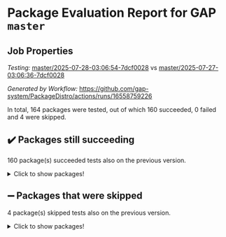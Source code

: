 # Package Evaluation Report for GAP `master`

## Job Properties

*Testing:* [master/2025-07-28-03:06:54-7dcf0028](https://github.com/gap-system/PackageDistro/blob/data/reports/master/2025-07-28-03:06:54-7dcf0028) vs [master/2025-07-27-03:06:36-7dcf0028](https://github.com/gap-system/PackageDistro/blob/data/reports/master/2025-07-27-03:06:36-7dcf0028)

*Generated by Workflow:* https://github.com/gap-system/PackageDistro/actions/runs/16558759226

In total, 164 packages were tested, out of which 160 succeeded, 0 failed and 4 were skipped.

## :heavy_check_mark: Packages still succeeding

160 package(s) succeeded tests also on the previous version.
<details><summary>Click to show packages!</summary>

- 4ti2interface 2024.11-01 [(success)](https://github.com/gap-system/PackageDistro/actions/runs/16558759226/job/46824658228)
- ace 5.7.0 [(success)](https://github.com/gap-system/PackageDistro/actions/runs/16558759226/job/46824658177)
- aclib 1.3.2 [(success)](https://github.com/gap-system/PackageDistro/actions/runs/16558759226/job/46824658176)
- agt 0.3.1 [(success)](https://github.com/gap-system/PackageDistro/actions/runs/16558759226/job/46824658184)
- alco 1.1.1 [(success)](https://github.com/gap-system/PackageDistro/actions/runs/16558759226/job/46824658190)
- alnuth 3.2.1 [(success)](https://github.com/gap-system/PackageDistro/actions/runs/16558759226/job/46824658194)
- anupq 3.3.1 [(success)](https://github.com/gap-system/PackageDistro/actions/runs/16558759226/job/46824658204)
- atlasrep 2.1.9 [(success)](https://github.com/gap-system/PackageDistro/actions/runs/16558759226/job/46824658196)
- autodoc 2025.05.09 [(success)](https://github.com/gap-system/PackageDistro/actions/runs/16558759226/job/46824658221)
- automata 1.16 [(success)](https://github.com/gap-system/PackageDistro/actions/runs/16558759226/job/46824658234)
- automgrp 1.3.3 [(success)](https://github.com/gap-system/PackageDistro/actions/runs/16558759226/job/46824658211)
- autpgrp 1.11.1 [(success)](https://github.com/gap-system/PackageDistro/actions/runs/16558759226/job/46824658233)
- cap 2025.07-08 [(success)](https://github.com/gap-system/PackageDistro/actions/runs/16558759226/job/46824658216)
- caratinterface 2.3.7 [(success)](https://github.com/gap-system/PackageDistro/actions/runs/16558759226/job/46824658220)
- cddinterface 2025.06.24 [(success)](https://github.com/gap-system/PackageDistro/actions/runs/16558759226/job/46824658279)
- circle 1.6.6 [(success)](https://github.com/gap-system/PackageDistro/actions/runs/16558759226/job/46824658236)
- classicpres 1.22 [(success)](https://github.com/gap-system/PackageDistro/actions/runs/16558759226/job/46824658264)
- cohomolo 1.6.11 [(success)](https://github.com/gap-system/PackageDistro/actions/runs/16558759226/job/46824658215)
- congruence 1.2.7 [(success)](https://github.com/gap-system/PackageDistro/actions/runs/16558759226/job/46824658223)
- corefreesub 0.6 [(success)](https://github.com/gap-system/PackageDistro/actions/runs/16558759226/job/46824658219)
- corelg 1.57 [(success)](https://github.com/gap-system/PackageDistro/actions/runs/16558759226/job/46824658262)
- crime 1.6 [(success)](https://github.com/gap-system/PackageDistro/actions/runs/16558759226/job/46824658235)
- crisp 1.4.6 [(success)](https://github.com/gap-system/PackageDistro/actions/runs/16558759226/job/46824658256)
- crypting 0.10.6 [(success)](https://github.com/gap-system/PackageDistro/actions/runs/16558759226/job/46824658261)
- cryst 4.1.29 [(success)](https://github.com/gap-system/PackageDistro/actions/runs/16558759226/job/46824658257)
- crystcat 1.1.10 [(success)](https://github.com/gap-system/PackageDistro/actions/runs/16558759226/job/46824658241)
- ctbllib 1.3.11 [(success)](https://github.com/gap-system/PackageDistro/actions/runs/16558759226/job/46824658260)
- cubefree 1.20 [(success)](https://github.com/gap-system/PackageDistro/actions/runs/16558759226/job/46824658252)
- curlinterface 2.4.2 [(success)](https://github.com/gap-system/PackageDistro/actions/runs/16558759226/job/46824658266)
- cvec 2.8.4 [(success)](https://github.com/gap-system/PackageDistro/actions/runs/16558759226/job/46824658269)
- datastructures 0.3.3 [(success)](https://github.com/gap-system/PackageDistro/actions/runs/16558759226/job/46824658292)
- deepthought 1.0.9 [(success)](https://github.com/gap-system/PackageDistro/actions/runs/16558759226/job/46824658276)
- design 1.8.2 [(success)](https://github.com/gap-system/PackageDistro/actions/runs/16558759226/job/46824658314)
- difsets 2.3.1 [(success)](https://github.com/gap-system/PackageDistro/actions/runs/16558759226/job/46824658294)
- digraphs 1.10.0 [(success)](https://github.com/gap-system/PackageDistro/actions/runs/16558759226/job/46824658297)
- edim 1.3.8 [(success)](https://github.com/gap-system/PackageDistro/actions/runs/16558759226/job/46824658290)
- example 4.4.1 [(success)](https://github.com/gap-system/PackageDistro/actions/runs/16558759226/job/46824658304)
- examplesforhomalg 2023.10-01 [(success)](https://github.com/gap-system/PackageDistro/actions/runs/16558759226/job/46824658296)
- factint 1.6.3 [(success)](https://github.com/gap-system/PackageDistro/actions/runs/16558759226/job/46824658298)
- ferret 1.0.14 [(success)](https://github.com/gap-system/PackageDistro/actions/runs/16558759226/job/46824658309)
- fga 1.5.0 [(success)](https://github.com/gap-system/PackageDistro/actions/runs/16558759226/job/46824658329)
- fining 1.5.6 [(success)](https://github.com/gap-system/PackageDistro/actions/runs/16558759226/job/46824658324)
- float 1.0.7 [(success)](https://github.com/gap-system/PackageDistro/actions/runs/16558759226/job/46824658318)
- format 1.4.4 [(success)](https://github.com/gap-system/PackageDistro/actions/runs/16558759226/job/46824658308)
- forms 1.2.13 [(success)](https://github.com/gap-system/PackageDistro/actions/runs/16558759226/job/46824658317)
- fplsa 1.2.6 [(success)](https://github.com/gap-system/PackageDistro/actions/runs/16558759226/job/46824658307)
- fr 2.4.13 [(success)](https://github.com/gap-system/PackageDistro/actions/runs/16558759226/job/46824658327)
- francy 2.0.3 [(success)](https://github.com/gap-system/PackageDistro/actions/runs/16558759226/job/46824658322)
- fwtree 1.3 [(success)](https://github.com/gap-system/PackageDistro/actions/runs/16558759226/job/46824658321)
- gapdoc 1.6.7 [(success)](https://github.com/gap-system/PackageDistro/actions/runs/16558759226/job/46824658320)
- gauss 2024.11-01 [(success)](https://github.com/gap-system/PackageDistro/actions/runs/16558759226/job/46824658330)
- gaussforhomalg 2024.08-01 [(success)](https://github.com/gap-system/PackageDistro/actions/runs/16558759226/job/46824658339)
- gbnp 1.1.0 [(success)](https://github.com/gap-system/PackageDistro/actions/runs/16558759226/job/46824658325)
- generalizedmorphismsforcap 2025.07-01 [(success)](https://github.com/gap-system/PackageDistro/actions/runs/16558759226/job/46824658333)
- genss 1.6.9 [(success)](https://github.com/gap-system/PackageDistro/actions/runs/16558759226/job/46824658338)
- gradedmodules 2024.12-01 [(success)](https://github.com/gap-system/PackageDistro/actions/runs/16558759226/job/46824658343)
- gradedringforhomalg 2024.07-01 [(success)](https://github.com/gap-system/PackageDistro/actions/runs/16558759226/job/46824658358)
- grape 4.9.2 [(success)](https://github.com/gap-system/PackageDistro/actions/runs/16558759226/job/46824658351)
- groupoids 1.78 [(success)](https://github.com/gap-system/PackageDistro/actions/runs/16558759226/job/46824658355)
- grpconst 2.6.5 [(success)](https://github.com/gap-system/PackageDistro/actions/runs/16558759226/job/46824658357)
- guarana 0.96.3 [(success)](https://github.com/gap-system/PackageDistro/actions/runs/16558759226/job/46824658356)
- guava 3.20 [(success)](https://github.com/gap-system/PackageDistro/actions/runs/16558759226/job/46824658345)
- hap 1.70 [(success)](https://github.com/gap-system/PackageDistro/actions/runs/16558759226/job/46824658354)
- hapcryst 0.1.15 [(success)](https://github.com/gap-system/PackageDistro/actions/runs/16558759226/job/46824658369)
- hecke 1.5.4 [(success)](https://github.com/gap-system/PackageDistro/actions/runs/16558759226/job/46824658365)
- help 4.0 [(success)](https://github.com/gap-system/PackageDistro/actions/runs/16558759226/job/46824658361)
- homalg 2024.01-01 [(success)](https://github.com/gap-system/PackageDistro/actions/runs/16558759226/job/46824658363)
- homalgtocas 2023.11-01 [(success)](https://github.com/gap-system/PackageDistro/actions/runs/16558759226/job/46824658414)
- ibnp 0.15 [(success)](https://github.com/gap-system/PackageDistro/actions/runs/16558759226/job/46824658362)
- idrel 2.48 [(success)](https://github.com/gap-system/PackageDistro/actions/runs/16558759226/job/46824658367)
- images 1.3.3 [(success)](https://github.com/gap-system/PackageDistro/actions/runs/16558759226/job/46824658374)
- inducereduce 1.1 [(success)](https://github.com/gap-system/PackageDistro/actions/runs/16558759226/job/46824658378)
- intpic 0.4.0 [(success)](https://github.com/gap-system/PackageDistro/actions/runs/16558759226/job/46824658368)
- io 4.9.3 [(success)](https://github.com/gap-system/PackageDistro/actions/runs/16558759226/job/46824658377)
- io_forhomalg 2023.02-04 [(success)](https://github.com/gap-system/PackageDistro/actions/runs/16558759226/job/46824658370)
- irredsol 1.4.4 [(success)](https://github.com/gap-system/PackageDistro/actions/runs/16558759226/job/46824658372)
- json 2.2.3 [(success)](https://github.com/gap-system/PackageDistro/actions/runs/16558759226/job/46824658375)
- jupyterkernel 1.5.1 [(success)](https://github.com/gap-system/PackageDistro/actions/runs/16558759226/job/46824658382)
- jupyterviz 1.5.6 [(success)](https://github.com/gap-system/PackageDistro/actions/runs/16558759226/job/46824658371)
- kan 1.37 [(success)](https://github.com/gap-system/PackageDistro/actions/runs/16558759226/job/46824658376)
- kbmag 1.5.11 [(success)](https://github.com/gap-system/PackageDistro/actions/runs/16558759226/job/46824658390)
- laguna 3.9.7 [(success)](https://github.com/gap-system/PackageDistro/actions/runs/16558759226/job/46824658388)
- liealgdb 2.2.1 [(success)](https://github.com/gap-system/PackageDistro/actions/runs/16558759226/job/46824658412)
- liepring 2.9.1 [(success)](https://github.com/gap-system/PackageDistro/actions/runs/16558759226/job/46824658394)
- liering 2.4.2 [(success)](https://github.com/gap-system/PackageDistro/actions/runs/16558759226/job/46824658397)
- linearalgebraforcap 2025.07-03 [(success)](https://github.com/gap-system/PackageDistro/actions/runs/16558759226/job/46824658446)
- lins 0.9 [(success)](https://github.com/gap-system/PackageDistro/actions/runs/16558759226/job/46824658410)
- localizeringforhomalg 2023.10-01 [(success)](https://github.com/gap-system/PackageDistro/actions/runs/16558759226/job/46824658405)
- loops 3.4.4 [(success)](https://github.com/gap-system/PackageDistro/actions/runs/16558759226/job/46824658387)
- lpres 1.1.1 [(success)](https://github.com/gap-system/PackageDistro/actions/runs/16558759226/job/46824658415)
- majoranaalgebras 1.5.2 [(success)](https://github.com/gap-system/PackageDistro/actions/runs/16558759226/job/46824658406)
- mapclass 1.4.6 [(success)](https://github.com/gap-system/PackageDistro/actions/runs/16558759226/job/46824658404)
- matgrp 0.71 [(success)](https://github.com/gap-system/PackageDistro/actions/runs/16558759226/job/46824658407)
- matricesforhomalg 2024.11-02 [(success)](https://github.com/gap-system/PackageDistro/actions/runs/16558759226/job/46824658409)
- modisom 3.0.0 [(success)](https://github.com/gap-system/PackageDistro/actions/runs/16558759226/job/46824658411)
- modulepresentationsforcap 2025.06-02 [(success)](https://github.com/gap-system/PackageDistro/actions/runs/16558759226/job/46824658408)
- modules 2024.12-01 [(success)](https://github.com/gap-system/PackageDistro/actions/runs/16558759226/job/46824658421)
- monoidalcategories 2025.07-06 [(success)](https://github.com/gap-system/PackageDistro/actions/runs/16558759226/job/46824658423)
- nconvex 2024.12-01 [(success)](https://github.com/gap-system/PackageDistro/actions/runs/16558759226/job/46824658436)
- nilmat 1.4.2 [(success)](https://github.com/gap-system/PackageDistro/actions/runs/16558759226/job/46824658468)
- nock 1.5 [(success)](https://github.com/gap-system/PackageDistro/actions/runs/16558759226/job/46824658435)
- normalizinterface 1.4.1 [(success)](https://github.com/gap-system/PackageDistro/actions/runs/16558759226/job/46824658424)
- nq 2.5.11 [(success)](https://github.com/gap-system/PackageDistro/actions/runs/16558759226/job/46824658422)
- numericalsgps 1.4.0 [(success)](https://github.com/gap-system/PackageDistro/actions/runs/16558759226/job/46824658445)
- openmath 11.5.3 [(success)](https://github.com/gap-system/PackageDistro/actions/runs/16558759226/job/46824658434)
- orb 5.0.1 [(success)](https://github.com/gap-system/PackageDistro/actions/runs/16558759226/job/46824658440)
- packagemanager 1.6.3 [(success)](https://github.com/gap-system/PackageDistro/actions/runs/16558759226/job/46824658439)
- patternclass 2.4.5 [(success)](https://github.com/gap-system/PackageDistro/actions/runs/16558759226/job/46824658428)
- permut 2.0.5 [(success)](https://github.com/gap-system/PackageDistro/actions/runs/16558759226/job/46824658444)
- polenta 1.3.11 [(success)](https://github.com/gap-system/PackageDistro/actions/runs/16558759226/job/46824658453)
- polymaking 0.8.7 [(success)](https://github.com/gap-system/PackageDistro/actions/runs/16558759226/job/46824658441)
- primgrp 3.4.4 [(success)](https://github.com/gap-system/PackageDistro/actions/runs/16558759226/job/46824658448)
- profiling 2.6.2 [(success)](https://github.com/gap-system/PackageDistro/actions/runs/16558759226/job/46824658485)
- qdistrnd 0.9.5 [(success)](https://github.com/gap-system/PackageDistro/actions/runs/16558759226/job/46824658461)
- qpa 1.35 [(success)](https://github.com/gap-system/PackageDistro/actions/runs/16558759226/job/46824658454)
- quagroup 1.8.4 [(success)](https://github.com/gap-system/PackageDistro/actions/runs/16558759226/job/46824658457)
- radiroot 2.9 [(success)](https://github.com/gap-system/PackageDistro/actions/runs/16558759226/job/46824658467)
- rcwa 4.7.1 [(success)](https://github.com/gap-system/PackageDistro/actions/runs/16558759226/job/46824658480)
- rds 1.8 [(success)](https://github.com/gap-system/PackageDistro/actions/runs/16558759226/job/46824658472)
- recog 1.4.4 [(success)](https://github.com/gap-system/PackageDistro/actions/runs/16558759226/job/46824658460)
- repndecomp 1.3.0 [(success)](https://github.com/gap-system/PackageDistro/actions/runs/16558759226/job/46824658462)
- repsn 3.1.2 [(success)](https://github.com/gap-system/PackageDistro/actions/runs/16558759226/job/46824658466)
- resclasses 4.7.3 [(success)](https://github.com/gap-system/PackageDistro/actions/runs/16558759226/job/46824658479)
- ringsforhomalg 2024.11-02 [(success)](https://github.com/gap-system/PackageDistro/actions/runs/16558759226/job/46824658483)
- sco 2023.08-01 [(success)](https://github.com/gap-system/PackageDistro/actions/runs/16558759226/job/46824658470)
- scscp 2.4.3 [(success)](https://github.com/gap-system/PackageDistro/actions/runs/16558759226/job/46824658496)
- semigroups 5.5.3 [(success)](https://github.com/gap-system/PackageDistro/actions/runs/16558759226/job/46824658484)
- sglppow 2.4 [(success)](https://github.com/gap-system/PackageDistro/actions/runs/16558759226/job/46824658494)
- sgpviz 0.999.6 [(success)](https://github.com/gap-system/PackageDistro/actions/runs/16558759226/job/46824658487)
- simpcomp 2.1.14 [(success)](https://github.com/gap-system/PackageDistro/actions/runs/16558759226/job/46824658500)
- singular 2024.06.03 [(success)](https://github.com/gap-system/PackageDistro/actions/runs/16558759226/job/46824658490)
- sl2reps 1.1 [(success)](https://github.com/gap-system/PackageDistro/actions/runs/16558759226/job/46824658547)
- sla 1.6.2 [(success)](https://github.com/gap-system/PackageDistro/actions/runs/16558759226/job/46824658511)
- smallantimagmas 0.4.1 [(success)](https://github.com/gap-system/PackageDistro/actions/runs/16558759226/job/46824658495)
- smallgrp 1.5.4 [(success)](https://github.com/gap-system/PackageDistro/actions/runs/16558759226/job/46824658539)
- smallsemi 0.7.2 [(success)](https://github.com/gap-system/PackageDistro/actions/runs/16558759226/job/46824658514)
- sonata 2.9.6 [(success)](https://github.com/gap-system/PackageDistro/actions/runs/16558759226/job/46824658513)
- sophus 1.27 [(success)](https://github.com/gap-system/PackageDistro/actions/runs/16558759226/job/46824658534)
- sotgrps 1.3 [(success)](https://github.com/gap-system/PackageDistro/actions/runs/16558759226/job/46824658509)
- spinsym 1.5.2 [(success)](https://github.com/gap-system/PackageDistro/actions/runs/16558759226/job/46824658522)
- standardff 1.0 [(success)](https://github.com/gap-system/PackageDistro/actions/runs/16558759226/job/46824658536)
- symbcompcc 1.3.2 [(success)](https://github.com/gap-system/PackageDistro/actions/runs/16558759226/job/46824658537)
- thelma 1.3 [(success)](https://github.com/gap-system/PackageDistro/actions/runs/16558759226/job/46824658520)
- tomlib 1.2.11 [(success)](https://github.com/gap-system/PackageDistro/actions/runs/16558759226/job/46824658559)
- toolsforhomalg 2025.05-01 [(success)](https://github.com/gap-system/PackageDistro/actions/runs/16558759226/job/46824658521)
- toric 1.9.6 [(success)](https://github.com/gap-system/PackageDistro/actions/runs/16558759226/job/46824658530)
- transgrp 3.6.5 [(success)](https://github.com/gap-system/PackageDistro/actions/runs/16558759226/job/46824658560)
- typeset 1.2.3 [(success)](https://github.com/gap-system/PackageDistro/actions/runs/16558759226/job/46824658540)
- ugaly 4.1.3 [(success)](https://github.com/gap-system/PackageDistro/actions/runs/16558759226/job/46824658550)
- unipot 1.6 [(success)](https://github.com/gap-system/PackageDistro/actions/runs/16558759226/job/46824658561)
- unitlib 5.0.0 [(success)](https://github.com/gap-system/PackageDistro/actions/runs/16558759226/job/46824658529)
- utils 0.89 [(success)](https://github.com/gap-system/PackageDistro/actions/runs/16558759226/job/46824658538)
- uuid 0.7 [(success)](https://github.com/gap-system/PackageDistro/actions/runs/16558759226/job/46824658542)
- walrus 0.9991 [(success)](https://github.com/gap-system/PackageDistro/actions/runs/16558759226/job/46824658553)
- wedderga 4.11.1 [(success)](https://github.com/gap-system/PackageDistro/actions/runs/16558759226/job/46824658543)
- wpe 0.8 [(success)](https://github.com/gap-system/PackageDistro/actions/runs/16558759226/job/46824658557)
- xmod 2.95 [(success)](https://github.com/gap-system/PackageDistro/actions/runs/16558759226/job/46824658570)
- xmodalg 1.32 [(success)](https://github.com/gap-system/PackageDistro/actions/runs/16558759226/job/46824658562)
- yangbaxter 0.10.7 [(success)](https://github.com/gap-system/PackageDistro/actions/runs/16558759226/job/46824658548)
- zeromqinterface 0.17 [(success)](https://github.com/gap-system/PackageDistro/actions/runs/16558759226/job/46824658558)
</details>

## :heavy_minus_sign: Packages that were skipped

4 package(s) skipped tests also on the previous version.
<details><summary>Click to show packages!</summary>

- browse 1.8.21 [(skipped)](https://github.com/gap-system/PackageDistro/actions/runs/16558759226/job/46824364580)
- itc 1.5.1 [(skipped)](https://github.com/gap-system/PackageDistro/actions/runs/16558759226/job/46824364580)
- polycyclic 2.16 [(skipped)](https://github.com/gap-system/PackageDistro/actions/runs/16558759226/job/46824364580)
- xgap 4.32 [(skipped)](https://github.com/gap-system/PackageDistro/actions/runs/16558759226/job/46824364580)
</details>

